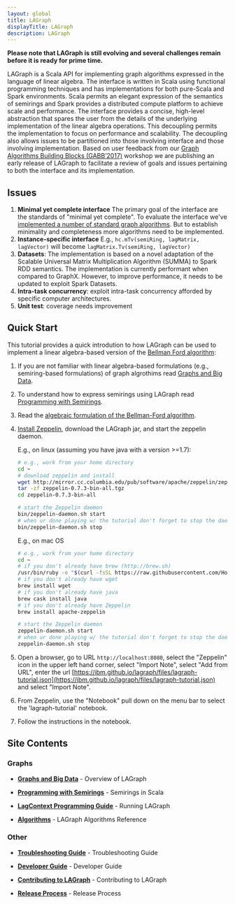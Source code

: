 ```yaml
---
layout: global
title: LAGraph
displayTitle: LAGraph
description: LAGraph
---
```

<!--
{% comment %}
License ...
{% endcomment %}
-->

__Please note that LAGraph is still evolving and several challenges
remain before it is ready for prime time.__

LAGraph is a Scala API for implementing graph algorithms expressed in
the language of linear algebra.  The interface is written in Scala
using functional programming techniques and has implementations for
both pure-Scala and Spark environments.  Scala permits an elegant
expression of the semantics of semirings and Spark provides a
distributed compute platform to achieve scale and performance.  The
interface provides a concise, high-level abstraction that spares the
user from the details of the underlying implementation of the linear
algebra operations.  This decoupling permits the implementation to
focus on performance and scalability.  The decoupling also allows
issues to be partitioned into those involving interface and those
involving implementation.  Based on user feedback from our [Graph
Algorithms Building Blocks
(GABB’2017)](http://graphanalysis.org/workshop2017.html) workshop we
are publishing an early release of LAGraph to facilitate a review of
goals and issues pertaining to both the interface and its
implementation.

## Issues

1. **Minimal yet complete interface** The primary goal of the interface are the standards of "minimal yet
complete".  To evaluate the interface we've [implemented a number of
standard graph algorithms](algorithms-reference.md). But to establish
minimality and completeness more algorithms need to be implemented.
1. **Instance-specific interface** E.g., `hc.mTv(semiRing, lagMatrix, lagVector)` will become `lagMatrix.Tv(semiRing, lagVector)`
1. **Datasets**: The implementation is based on a novel adaptation of
the Scalable Universal Matrix Multiplication Algorithm (SUMMA) to
Spark RDD semantics. The implementation is currently performant when
compared to GraphX.  However, to improve performance, it needs to be
updated to exploit Spark Datasets.
1. **Intra-task concurrency**: exploit intra-task concurrency afforded by specific computer architectures.
1. **Unit test**: coverage needs improvement


## Quick Start

This tutorial provides a quick introdution to how LAGraph can be used
to implement a linear algebra-based version of the
[Bellman Ford algorithm](https://en.wikipedia.org/wiki/Bellman%E2%80%93Ford_algorithm):

1. If you are not familiar with linear algebra-based formulations
   (e.g., semiring-based formulations) of graph algrothims read
   [Graphs and Big Data](graphs-overview).

1. To understand how to express semirings using LAGraph read
   [Programming with Semirings](programming-with-semirings).

1. Read the [algebraic formulation of the Bellman-Ford algorithm](algorithms-bellmanford).

1. [Install Zeppelin](http://zeppelin.apache.org/docs/0.7.3/install/install.html#quick-start),
   download the LAGraph jar, and start the zeppelin daemon.

   E.g., on linux (assuming you have java with a version >=1.7):

   ```bash
   # e.g., work from your home directory
   cd ~
   # download zeppelin and install
   wget http://mirror.cc.columbia.edu/pub/software/apache/zeppelin/zeppelin-0.7.3/zeppelin-0.7.3-bin-all.tgz
   tar -zf zeppelin-0.7.3-bin-all.tgz
   cd zeppelin-0.7.3-bin-all

   # start the Zeppelin daemon
   bin/zeppelin-daemon.sh start
   # when ur done playing w/ the tutorial don't forget to stop the daemon
   bin/zeppelin-daemon.sh stop
   ```

   E.g., on mac OS

   ```bash
   # e.g., work from your home directory
   cd ~
   # if you don't already have brew (http://brew.sh)
   /usr/bin/ruby -e "$(curl -fsSL https://raw.githubusercontent.com/Homebrew/install/master/install)"
   # if you don't already have wget
   brew install wget
   # if you don't already have java
   brew cask install java
   # if you don't already have Zeppelin
   brew install apache-zeppelin

   # start the Zeppelin daemon
   zeppelin-daemon.sh start
   # when ur done playing w/ the tutorial don't forget to stop the daemon
   zeppelin-daemon.sh stop
   ```

1. Open a browser, go to URL `http://localhost:8080`, select the
   "Zeppelin" icon in the upper left hand corner, select "Import
   Note", select "Add from URL", enter the url [https://ibm.github.io/lagraph/files/lagraph-tutorial.json](https://ibm.github.io/lagraph/files/lagraph-tutorial.json) and select "Import Note".

1. From Zeppelin, use the "Notebook" pull down on the menu bar to select the
   'lagraph-tutorial' notebook.

1. Follow the instructions in the notebook.

## Site Contents

### Graphs

* [**Graphs and Big Data**](graphs-overview) - Overview of LAGraph

* [**Programming with Semirings**](programming-with-semirings) - Semirings in Scala

* [**LagContext Programming Guide**](spark-lagcontext-programming-guide) - Running LAGraph

* [**Algorithms**](spark-lagcontext-programming-guide) - LAGraph Algorithms Reference

### Other

* [**Troubleshooting Guide**](troubleshooting-guide) - Troubleshooting Guide

* [**Developer Guide**](lagraph-dev-guide) - Developer Guide

* [**Contributing to LAGraph**](contributing-to-lagraph) - Contributing to LAGraph

* [**Release Process**](release-process) - Release Process

